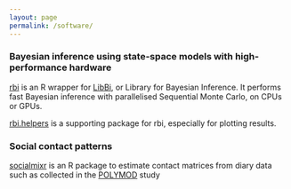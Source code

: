 ```yaml
---
layout: page
permalink: /software/
---
```


<h3>Bayesian inference using state-space models with high-performance hardware</h3>
<a href="https://cran.r-project.org/package=rbi" title="rbi">rbi</a> is an R wrapper for <a href="https://libbi.org" title="LibBi">LibBi</a>, or Library for Bayesian Inference. It performs fast Bayesian inference with parallelised Sequential Monte Carlo, on CPUs or GPUs.<br>

<a href="http://github.com/sbfnk/rbi.helpers" title="rbi.helpers">rbi.helpers</a> is a supporting package for rbi, especially for plotting results.

<p>
<h3>Social contact patterns</h3>
<a href="http://github.com/sbfnk/socialmixr" title="socialmixr">socialmixr</a> is an R package to estimate contact matrices from diary data such as collected in the <a href="http://journals.plos.org/plosmedicine/article?id=10.1371/journal.pmed.0050074" title="POLYMOD">POLYMOD</a> study
